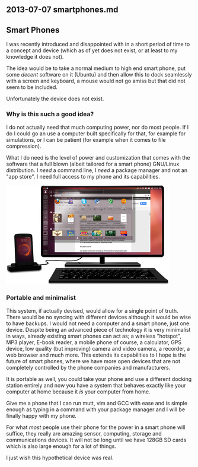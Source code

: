 ## 2013-07-07 smartphones.md

## Smart Phones

I was recently introduced and disappointed with in a short period of time to a
concept and device (which as of yet does not exist, or at least to my knowledge
it does not).

The idea would be to take a normal medium to high end smart phone, put some
*decent* software on it (Ubuntu) and then allow this to dock seamlessly with a
screen and keyboard, a mouse would not go amiss but that did not seem to be
included. 

Unfortunately the device does not exist.

### Why is this such a good idea?

I do not actually need that much computing power, nor do most people. If I do I
could go an use a computer built specifically for that, for example for
simulations, or I can be patient (for example when it comes to file
compression). 

What I do need is the level of power and customization that comes with the
software that a full blown (albeit tailored for a smart phone) GNU/Linux
distribution. I *need* a command line, I *need* a package manager and not an
"app store". I need full access to my phone and its capabilities.

![A portable computing system](/img/jpg/smartphones.md.jpg "A complete, minimalist, computing system. That does not exist yet.")

### Portable and minimalist

This system, if actually devised, would allow for a single point of truth. There
would be no syncing with different devices although it would be wise to have
backups. I would not need a computer and a smart phone, just one device. Despite
being an advanced piece of technology it is very minimalist in ways, already
existing smart phones can act as; a wireless "hotspot", MP3 player, E-book
reader, a mobile phone of course, a calculator, GPS device, low quality (but
improving) camera and video camera, a recorder, a web browser and much more.
This extends its capabilities to I hope is the future of smart phones, where we
have more open devices that are not completely controlled by the phone companies
and manufacturers. 

It is portable as well, you could take your phone and use a different docking
station entirely and now you have a system that behaves exactly like your
computer at home because it *is* your computer from home.

Give me a phone that I can run mutt, vim and GCC with ease and is simple enough
as typing in a command with your package manager and I will be finally happy
with my phone.

For what *most* people use their phone for the power in a smart phone will
suffice, they really are amazing sensor, computing, storage and communications
devices. It will not be long until we have 128GB SD cards which is also large
enough for a lot of things.

I just wish this hypothetical device was real.
